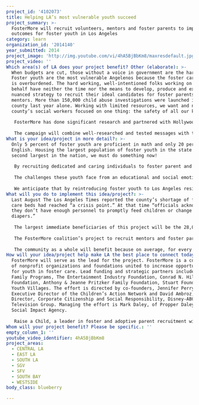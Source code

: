 ```yaml
---
project_id: '4102073'
title: Helping LA’s most vulnerable youth succeed
project_summary: >-
  FosterMore will recruit volunteers, mentors and foster parents to improve the
  outcomes for foster youth in Los Angeles
category: learn
organization_id: '2014140'
year_submitted: 2014
project_image: 'http://img.youtube.com/vi/4hA5BjBbKm8/maxresdefault.jpg'
project_video: ''
Which area(s) of LA does your project benefit? Other (elaborate): >-
  When budgets are cut, those without a voice in government are the hardest hit.
  Foster youth are the most vulnerable Angelenos because the foster care system
  is overburdened. The hard working, well-intentioned folks working on their
  behalf have neither the time nor the means to develop, produce and execute a
  nuanced strategy to recruit their ideal candidates for foster parents and
  mentors. More than 150,000 child abuse investigations were launched in the
  county last year alone. Working with limited resources, we want and need the
  county’s social workers focused on one thing: the safety of all our kids. 
   
   FosterMore has done significant research and partnered with Hollywood storytellers to craft video and online messages to change the perception of foster youth and spark a desire to help these youth in need. The LA2050 grant will provide the necessary resources to launch a full-scale marketing and recruitment campaign.
   
   The campaign will combine well-researched and tested messages with the latest online marketing tools and tactics to generate leads, which will be followed up on by a local foster parent recruitment agency that has demonstrated a 500% increase in converting leads to foster parents over the past two years and the most high-impact program working with foster youth in schools to graduate high school.
What is your idea/project in more detail?: >-
  Only 5 percent of foster youth are proficient in math and only 20 percent in
  English. Housing the largest population of foster youth in the state and
  second largest in the nation, we must do something now! 
   
   By recruiting dedicated and caring individuals to foster parent and mentor youth in care, we hope to improve outcomes. It’s a fact that four out of five foster youth have had to repeat a grade by the third grade. Children in foster care are at high risk for maltreatment and stress that cause developmental delays and set them behind as early as kindergarten. They are less likely to be enrolled in preschool and foster youth are twice as likely as the general population to leave high school without a diploma. Many foster youth experience more than five school changes. 
   
   The challenges these youth face from an educational and social emotional development standpoint are unimaginable to most. However, the well-researched and evidence-based models designed by the FosterMore coalition partners prove that with the right foster parents and mentors, these youth can succeed and thrive. 
   
   We anticipate that by reintroducing foster youth to Los Angeles residents in 2014, we can shift public opinion and support for these youth. As Los Angeles produces more and more foster youth success stories, we will continue to experience increased levels of support for foster youth, thereby increasing the number of foster parents and mentors as well as public support for the agencies tasked with their well being. This project is the first and most critical step in taking the foster parent shortage from crisis to surplus.
What will you do to implement this idea/project?: >-
  Last August The Los Angeles Times reported the county’s shortage of foster
  care beds had reached “a crisis point.” At that time “officials acknowledged
  they don’t have enough personnel to promptly feed children or change
  diapers.” 
   
   The largest immediate beneficiaries of this project will be the 28,000 kids in Los Angeles County’s foster care system. In addition, roughly 2,500 youth in the county “age-out” meaning they reach the age at which they can no longer remain a ward of the state in foster care, without having received permanent placement. This population of foster youth fares the worst, with more than half living in poverty, a quarter incarcerated the lowest high school and college graduation rates of all youth. 
   
   The FosterMore coalition’s project to recruit mentors and foster parents will have the secondary impact of generating more interest in adoption, and moving more and more kids into permanent homes. 
   
   The community as a whole will benefit because on average, for every young person who ages out of foster care, taxpayers and communities pay $300,000 in social costs like public assistance, incarceration, and lost wages to a community over that person's lifetime. With more than 200,000 youth aging out in the past decade, you can conservatively estimate this problem incurs almost $8 billion in social costs to the United States every year.
How will your idea/project help make LA the best place to connect today? In LA2050?: >-
  FosterMore will serve as the lead for the project. FosterMore is a coalition
  of nonprofit organizations and foundations united to increase opportunities
  for youth in foster care. Lead funding and strategic partners include, Casey
  Family Programs, The Entertainment Industry Foundation, Conrad N. Hilton
  Foundation, Anthony & Jeanne Pritzker Family Foundation, Stuart Foundation and
  Youth Villages. The effort is directed by co-founders, Jennifer Perry,
  Executive Director of the Children’s Action Network and David Ambroz,
  Director, Corporate Citizenship and Social Responsibility, Disney-ABC
  Television Group. Managing the effort is Mark Daley, of Propper Daley, A
  Social Impact Agency. 
   
   Raise a Child, a leader in foster and adoptive parent recruitment will work with potential recruits to see them through the long and often frustrating process of certification to placement. United Friends of the Children will collaborate by providing volunteer opportunities for individuals wishing to volunteer their time and talents to advance a foster child through education.
Whom will your project benefit? Please be specific.: ''
empty_column_1: ''
youtube_video_identifier: 4hA5BjBbKm8
project_areas:
  - CENTRAL LA
  - EAST LA
  - SOUTH LA
  - SGV
  - SFV
  - SOUTH BAY
  - WESTSIDE
body_class: blueberry

---
```


